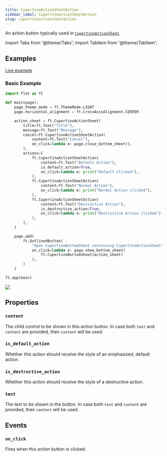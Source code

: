 ```yaml
---
title: CupertinoActionSheetAction
sidebar_label: CupertinoActionSheetAction
slug: cupertinoactionsheetaction
---
```


An action button typically used in [`CupertinoActionSheet`](cupertinoactionsheet).

import Tabs from '@theme/Tabs';
import TabItem from '@theme/TabItem';

## Examples

[Live example](https://flet-controls-gallery.fly.dev/navigation/cupertinoactionsheet)

### Basic Example

<Tabs groupId="language">
  <TabItem value="python" label="Python" default>

```python
import flet as ft

def main(page):
    page.theme_mode = ft.ThemeMode.LIGHT
    page.horizontal_alignment = ft.CrossAxisAlignment.CENTER

    action_sheet = ft.CupertinoActionSheet(
        title=ft.Text("Title"),
        message=ft.Text("Message"),
        cancel=ft.CupertinoActionSheetAction(
            content=ft.Text("Cancel"),
            on_click=lambda e: page.close_bottom_sheet(),
        ),
        actions=[
            ft.CupertinoActionSheetAction(
                content=ft.Text("Default Action"),
                is_default_action=True,
                on_click=lambda e: print("Default clicked"),
            ),
            ft.CupertinoActionSheetAction(
                content=ft.Text("Normal Action"),
                on_click=lambda e: print("Normal Action clicked"),
            ),
            ft.CupertinoActionSheetAction(
                content=ft.Text("Destructive Action"),
                is_destructive_action=True,
                on_click=lambda e: print("Destructive Action clicked"),
            ),
        ],
    )

    page.add(
        ft.OutlinedButton(
            "Open CupertinoBottomSheet containing CupertinoActionSheet",
            on_click=lambda e: page.show_bottom_sheet(
                ft.CupertinoBottomSheet(action_sheet)
            ),
        )
    )

ft.app(main)
```

  </TabItem>
</Tabs>

<img src="/img/docs/controls/cupertino-action-sheet/basic-cupertino-action-sheet.png" className="screenshot-40"/>

## Properties

### `content`

The child control to be shown in this action button. In case both `text` and `content` are provided, then `content` will
be used.

### `is_default_action`

Whether this action should receive the style of an emphasized, default action.

### `is_destructive_action`

Whether this action should receive the style of a destructive action.

### `text`

The text to be shown in the button. In case both `text` and `content` are provided, then `content` will be used.

## Events

### `on_click`

Fires when this action button is clicked.
